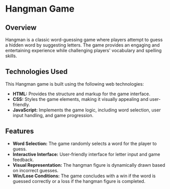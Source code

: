 # Hangman Game

## Overview

Hangman is a classic word-guessing game where players attempt to guess a hidden word by suggesting letters. The game provides an engaging and entertaining experience while challenging players' vocabulary and spelling skills.

## Technologies Used

This Hangman game is built using the following web technologies:

- **HTML:** Provides the structure and markup for the game interface.
- **CSS:** Styles the game elements, making it visually appealing and user-friendly.
- **JavaScript:** Implements the game logic, including word selection, user input handling, and game progression.

## Features

- **Word Selection:** The game randomly selects a word for the player to guess.
- **Interactive Interface:** User-friendly interface for letter input and game feedback.
- **Visual Representation:** The hangman figure is dynamically drawn based on incorrect guesses.
- **Win/Lose Conditions:** The game concludes with a win if the word is guessed correctly or a loss if the hangman figure is completed.
